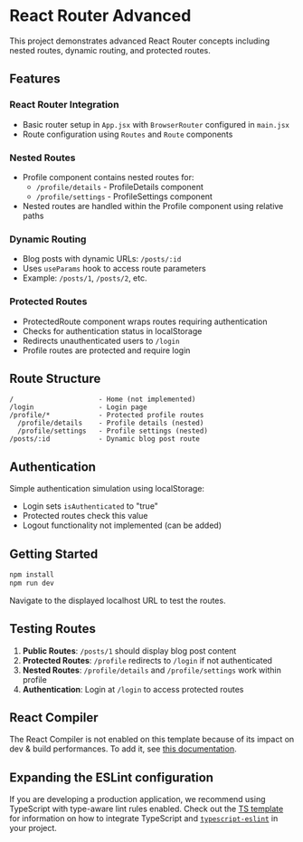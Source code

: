 # React Router Advanced

This project demonstrates advanced React Router concepts including nested routes, dynamic routing, and protected routes.

## Features

### React Router Integration

- Basic router setup in `App.jsx` with `BrowserRouter` configured in `main.jsx`
- Route configuration using `Routes` and `Route` components

### Nested Routes

- Profile component contains nested routes for:
  - `/profile/details` - ProfileDetails component
  - `/profile/settings` - ProfileSettings component
- Nested routes are handled within the Profile component using relative paths

### Dynamic Routing

- Blog posts with dynamic URLs: `/posts/:id`
- Uses `useParams` hook to access route parameters
- Example: `/posts/1`, `/posts/2`, etc.

### Protected Routes

- ProtectedRoute component wraps routes requiring authentication
- Checks for authentication status in localStorage
- Redirects unauthenticated users to `/login`
- Profile routes are protected and require login

## Route Structure

```
/                     - Home (not implemented)
/login                - Login page
/profile/*            - Protected profile routes
  /profile/details    - Profile details (nested)
  /profile/settings   - Profile settings (nested)
/posts/:id            - Dynamic blog post route
```

## Authentication

Simple authentication simulation using localStorage:

- Login sets `isAuthenticated` to "true"
- Protected routes check this value
- Logout functionality not implemented (can be added)

## Getting Started

```bash
npm install
npm run dev
```

Navigate to the displayed localhost URL to test the routes.

## Testing Routes

1. **Public Routes**: `/posts/1` should display blog post content
2. **Protected Routes**: `/profile` redirects to `/login` if not authenticated
3. **Nested Routes**: `/profile/details` and `/profile/settings` work within profile
4. **Authentication**: Login at `/login` to access protected routes

## React Compiler

The React Compiler is not enabled on this template because of its impact on dev & build performances. To add it, see [this documentation](https://react.dev/learn/react-compiler/installation).

## Expanding the ESLint configuration

If you are developing a production application, we recommend using TypeScript with type-aware lint rules enabled. Check out the [TS template](https://github.com/vitejs/vite/tree/main/packages/create-vite/template-react-ts) for information on how to integrate TypeScript and [`typescript-eslint`](https://typescript-eslint.io) in your project.
